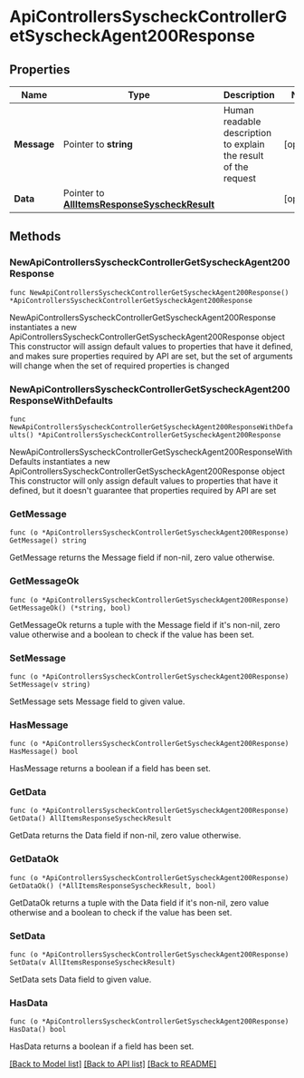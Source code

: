 # ApiControllersSyscheckControllerGetSyscheckAgent200Response

## Properties

Name | Type | Description | Notes
------------ | ------------- | ------------- | -------------
**Message** | Pointer to **string** | Human readable description to explain the result of the request | [optional] 
**Data** | Pointer to [**AllItemsResponseSyscheckResult**](AllItemsResponseSyscheckResult.md) |  | [optional] 

## Methods

### NewApiControllersSyscheckControllerGetSyscheckAgent200Response

`func NewApiControllersSyscheckControllerGetSyscheckAgent200Response() *ApiControllersSyscheckControllerGetSyscheckAgent200Response`

NewApiControllersSyscheckControllerGetSyscheckAgent200Response instantiates a new ApiControllersSyscheckControllerGetSyscheckAgent200Response object
This constructor will assign default values to properties that have it defined,
and makes sure properties required by API are set, but the set of arguments
will change when the set of required properties is changed

### NewApiControllersSyscheckControllerGetSyscheckAgent200ResponseWithDefaults

`func NewApiControllersSyscheckControllerGetSyscheckAgent200ResponseWithDefaults() *ApiControllersSyscheckControllerGetSyscheckAgent200Response`

NewApiControllersSyscheckControllerGetSyscheckAgent200ResponseWithDefaults instantiates a new ApiControllersSyscheckControllerGetSyscheckAgent200Response object
This constructor will only assign default values to properties that have it defined,
but it doesn't guarantee that properties required by API are set

### GetMessage

`func (o *ApiControllersSyscheckControllerGetSyscheckAgent200Response) GetMessage() string`

GetMessage returns the Message field if non-nil, zero value otherwise.

### GetMessageOk

`func (o *ApiControllersSyscheckControllerGetSyscheckAgent200Response) GetMessageOk() (*string, bool)`

GetMessageOk returns a tuple with the Message field if it's non-nil, zero value otherwise
and a boolean to check if the value has been set.

### SetMessage

`func (o *ApiControllersSyscheckControllerGetSyscheckAgent200Response) SetMessage(v string)`

SetMessage sets Message field to given value.

### HasMessage

`func (o *ApiControllersSyscheckControllerGetSyscheckAgent200Response) HasMessage() bool`

HasMessage returns a boolean if a field has been set.

### GetData

`func (o *ApiControllersSyscheckControllerGetSyscheckAgent200Response) GetData() AllItemsResponseSyscheckResult`

GetData returns the Data field if non-nil, zero value otherwise.

### GetDataOk

`func (o *ApiControllersSyscheckControllerGetSyscheckAgent200Response) GetDataOk() (*AllItemsResponseSyscheckResult, bool)`

GetDataOk returns a tuple with the Data field if it's non-nil, zero value otherwise
and a boolean to check if the value has been set.

### SetData

`func (o *ApiControllersSyscheckControllerGetSyscheckAgent200Response) SetData(v AllItemsResponseSyscheckResult)`

SetData sets Data field to given value.

### HasData

`func (o *ApiControllersSyscheckControllerGetSyscheckAgent200Response) HasData() bool`

HasData returns a boolean if a field has been set.


[[Back to Model list]](../README.md#documentation-for-models) [[Back to API list]](../README.md#documentation-for-api-endpoints) [[Back to README]](../README.md)


